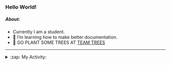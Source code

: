 ### Hello World!

##### About:
- Currently I am a student.
- 🌱 I’m learning how to make better documentation.
- 🌱 GO PLANT SOME TREES AT [TEAM TREES](https://teamtrees.org/)

---
<details>
  <summary>:zap: My Activity:</summary>
  
<!--START_SECTION:waka-->
![Code Time](http://img.shields.io/badge/Code%20Time-1%2C116%20hrs%2014%20mins-blue)

**I'm a Night 🦉** 

```text
🌞 Morning                1393 commits        ██░░░░░░░░░░░░░░░░░░░░░░░   09.20 % 
🌆 Daytime                5281 commits        █████████░░░░░░░░░░░░░░░░   34.89 % 
🌃 Evening                4325 commits        ███████░░░░░░░░░░░░░░░░░░   28.58 % 
🌙 Night                  4136 commits        ███████░░░░░░░░░░░░░░░░░░   27.33 % 
```
📅 **I'm Most Productive on Wednesday** 

```text
Monday                   2291 commits        ████░░░░░░░░░░░░░░░░░░░░░   15.14 % 
Tuesday                  1847 commits        ███░░░░░░░░░░░░░░░░░░░░░░   12.20 % 
Wednesday                3595 commits        ██████░░░░░░░░░░░░░░░░░░░   23.75 % 
Thursday                 1872 commits        ███░░░░░░░░░░░░░░░░░░░░░░   12.37 % 
Friday                   1515 commits        ███░░░░░░░░░░░░░░░░░░░░░░   10.01 % 
Saturday                 1369 commits        ██░░░░░░░░░░░░░░░░░░░░░░░   09.05 % 
Sunday                   2646 commits        ████░░░░░░░░░░░░░░░░░░░░░   17.48 % 
```


📊 **This Week I Spent My Time On** 

```text
🔥 Editors: 
VS Code                  6 hrs 2 mins        █████████████████████████   100.00 % 

🐱‍💻 Projects: 
praise                   4 hrs 7 mins        █████████████████░░░░░░░░   68.21 % 
CSF22                    1 hr 26 mins        ██████░░░░░░░░░░░░░░░░░░░   23.98 % 
os-lab                   25 mins             ██░░░░░░░░░░░░░░░░░░░░░░░   07.00 % 
ai                       2 mins              ░░░░░░░░░░░░░░░░░░░░░░░░░   00.81 % 
```


 Last Updated on 25/04/2023 21:08:08 UTC
<!--END_SECTION:waka-->
</details>

